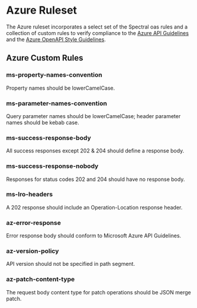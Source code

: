 # Azure Ruleset

The Azure ruleset incorporates a select set of the Spectral oas rules and a collection of custom rules
to verify compliance to
the [Azure API Guidelines](https://github.com/microsoft/api-guidelines/blob/vNext/azure/Guidelines.md) and
the [Azure OpenAPI Style Guidelines](./openapi-style-guidelines.md).

## Azure Custom Rules

### ms-property-names-convention

Property names should be lowerCamelCase.

### ms-parameter-names-convention

Query parameter names should be lowerCamelCase; header parameter names should be kebab case.

### ms-success-response-body

All success responses except 202 & 204 should define a response body.

### ms-success-response-nobody

Responses for status codes 202 and 204 should have no response body.

### ms-lro-headers

A 202 response should include an Operation-Location response header.

### az-error-response

Error response body should conform to Microsoft Azure API Guidelines.

### az-version-policy

API version should not be specified in path segment.

### az-patch-content-type

The request body content type for patch operations should be JSON merge patch.
